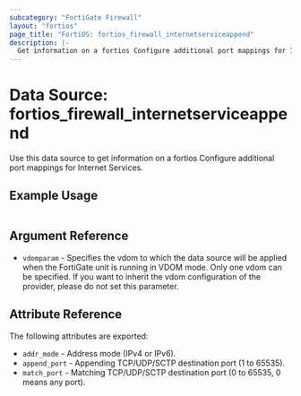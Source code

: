 ```yaml
---
subcategory: "FortiGate Firewall"
layout: "fortios"
page_title: "FortiOS: fortios_firewall_internetserviceappend"
description: |-
  Get information on a fortios Configure additional port mappings for Internet Services.
---
```


# Data Source: fortios_firewall_internetserviceappend
Use this data source to get information on a fortios Configure additional port mappings for Internet Services.


## Example Usage

```hcl

```

## Argument Reference

* `vdomparam` - Specifies the vdom to which the data source will be applied when the FortiGate unit is running in VDOM mode. Only one vdom can be specified. If you want to inherit the vdom configuration of the provider, please do not set this parameter.

## Attribute Reference

The following attributes are exported:

* `addr_mode` - Address mode (IPv4 or IPv6).
* `append_port` - Appending TCP/UDP/SCTP destination port (1 to 65535).
* `match_port` - Matching TCP/UDP/SCTP destination port (0 to 65535, 0 means any port).
